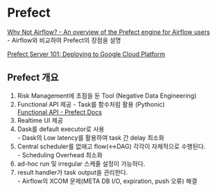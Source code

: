 # Prefect

[Why Not Airflow? - An overview of the Prefect engine for Airflow users](https://medium.com/the-prefect-blog/why-not-airflow-4cfa423299c4)\
&#x20; \-  Airflow와 비교하여 Prefect의 장점을 설명&#x20;

[Prefect Server 101: Deploying to Google Cloud Platform](https://medium.com/the-prefect-blog/prefect-server-101-deploying-to-google-cloud-platform-47354b16afe2)

## Prefect 개요

1. Risk Management에 초점을 둔 Tool (Negative Data Engineering)
2. Functional API 제공 - Task를 함수처럼 활용 (Pythonic)\
   [  Functional API - Prefect Docs](https://docs.prefect.io/core/concepts/flows.html#apis)
3. Realtime UI 제공&#x20;
4. Dask를 default executor로 사용 \
   \- Dask의 Low latency를 활용하여 task 간 delay 최소화
5. Central scheduler를 없애고 flow(<->DAG) 각각이 자체적으로 수행된다.\
   \- Scheduling Overhead 최소화
6. ad-hoc run 및 irregular 스케줄 설정이 가능하다.
7. result handler가 task output을 관리한다.\
   \- Airflow의 XCOM 문제(META DB I/O, expiration, push 오류) 해결

